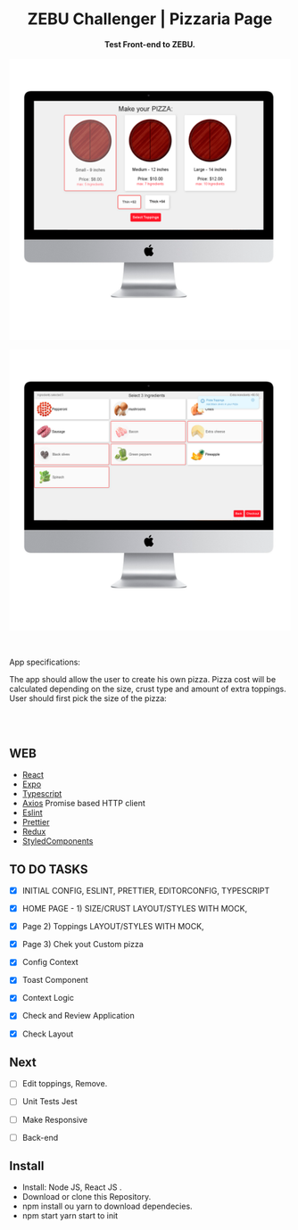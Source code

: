 <h1 align="center">
    ZEBU Challenger  | Pizzaria Page
</h1>

<h4 align="center">
  Test Front-end to ZEBU.
</h4>
<p align="center">
  <img alt="login" src=".github/sizepage.png">

</p>
<p align="center">
  <img alt="login" src=".github/toppingspage.png">

</p>
<br>
<p>
App specifications:

The app should allow the user to create his own pizza.
Pizza cost will be calculated depending on the size, crust type and amount of extra toppings.
User should first pick the size of the pizza:
</p>
<br>
<br>

##  WEB

- [React](https://pt-br.reactjs.org/)
- [Expo](https://expo.io/)
- [Typescript](https://www.typescriptlang.org/)
- [Axios](https://github.com/axios/axios) Promise based HTTP client
- [Eslint](https://eslint.org/)
- [Prettier](https://prettier.io/)
- [Redux](https://redux.js.org/)
- [StyledComponents](https://styled-components.com/)



##  TO DO TASKS

- [X] INITIAL CONFIG, ESLINT, PRETTIER, EDITORCONFIG, TYPESCRIPT
- [X] HOME PAGE - 1) SIZE/CRUST  LAYOUT/STYLES WITH MOCK,
- [X] Page 2) Toppings LAYOUT/STYLES WITH MOCK,
- [X] Page 3) Chek yout Custom pizza
- [X] Config Context
- [X] Toast Component
- [X] Context Logic
- [X] Check and Review Application
- [X] Check Layout


## Next
- [ ] Edit toppings, Remove.
- [ ] Unit Tests Jest
- [ ] Make Responsive
- [ ] Back-end




## Install
- Install: Node JS, React JS .
- Download or clone this Repository.
- npm install ou yarn to download dependecies.
- npm start yarn start to init







